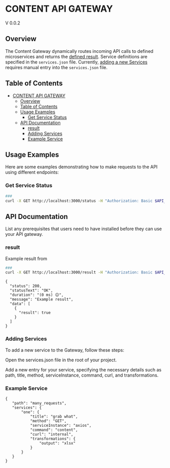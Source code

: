 # CONTENT API GATEWAY

V 0.0.2

## Overview

The Content Gateway dynamically routes incoming API calls to defined microservices and returns the [defined result](#result). Service definitions are specified in the `services.json` file. Currently, [adding a new Services](#adding-services) requires manual entry into the `services.json` file.


## Table of Contents

- [CONTENT API GATEWAY](#content-api-gateway)
  - [Overview](#overview)
  - [Table of Contents](#table-of-contents)
  - [Usage Examples](#usage-examples)
    - [Get Service Status](#get-service-status)
  - [API Documentation](#api-documentation)
    - [result](#result)
    - [Adding Services](#adding-services)
    - [Example Service](#example-service)


## Usage Examples

Here are some examples demonstrating how to make requests to the API using different endpoints:

### Get Service Status

```bash
###
curl -X GET http://localhost:3000/status -H "Authorization: Basic $API_AUTH"
```

## API Documentation

List any prerequisites that users need to have installed before they can use your API gateway.

### result

Example result from 

```bash
###
curl -X GET http://localhost:3000/result -H "Authorization: Basic $API_AUTH"
```

```
{
  "status": 200,
  "statusText": "OK",
  "duration": "(0 ms) 😊",
  "message": "Example result",
  "data": [
    {
      "result": true
    }
  ]
}
```

### Adding Services

To add a new service to the Gateway, follow these steps:

Open the services.json file in the root of your project.

Add a new entry for your service, specifying the necessary details such as path, title, method, serviceInstance, command, curl, and transformations.

### Example Service
```
{
   "path": "many_requests",
   "services": {
       "one": {
           "title": "grab what",
           "method": "GET",
           "serviceInstance": "axios",
           "command": "content",
           "curl": "internal",
           "transformations": {
               "output": "xlsx"
           }
       }
   }
}
```

